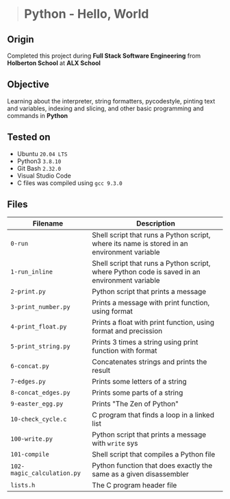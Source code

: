 > # Python - Hello, World

## Origin
Completed this project during **Full Stack Software Engineering** from **Holberton School** at **ALX School**

## Objective
Learning about the interpreter, string formatters, pycodestyle, pinting text and variables, indexing and slicing, and other basic programming and commands in **Python**

## Tested on
* Ubuntu `20.04 LTS`
* Python3 `3.8.10`
* Git Bash `2.32.0`
* Visual Studio Code
* C files was compiled using `gcc 9.3.0`

## Files

| Filename | Description |
| -------- | ----------- |
| `0-run` | Shell script that runs a Python script, where its name is stored in an environment variable |
| `1-run_inline` | Shell script that runs a Python script, where Python code is saved in an environment variable |
| `2-print.py` | Python script that prints a message |
| `3-print_number.py` | Prints a message with print function, using format |
| `4-print_float.py` | Prints a float with print function, using format and precission |
| `5-print_string.py` | Prints 3 times a string using print function with format |
| `6-concat.py` | Concatenates strings and prints the result |
| `7-edges.py` | Prints some letters of a string |
| `8-concat_edges.py` | Prints some parts of a string |
| `9-easter_egg.py` | Prints "The Zen of Python" |
| `10-check_cycle.c` | C program that finds a loop in a linked list |
| `100-write.py` | Python script that prints a message with `write` sys |
| `101-compile` | Shell script that compiles a Python file |
| `102-magic_calculation.py` | Python function that does exactly the same as a given disassembler |
 `lists.h` | The C program header file |
